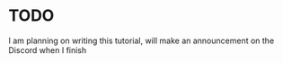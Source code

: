 # TODO
I am planning on writing this tutorial, will make an announcement on the Discord when I finish